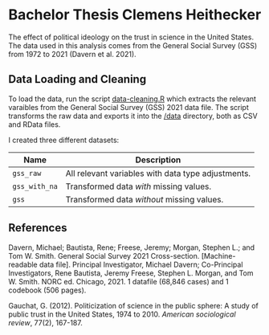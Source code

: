 # Bachelor Thesis Clemens Heithecker

The effect of political ideology on the trust in science in the United States. The data used in this analysis comes from the General Social Survey (GSS) from 1972 to 2021 (Davern et al. 2021).

## Data Loading and Cleaning

To load the data, run the script [data-cleaning.R](scripts/data-cleaning.R) which extracts the relevant varaibles from the General Social Survey (GSS) 2021 data file. The script transforms the raw data and exports it into the [/data](data) directory, both as CSV and RData files.

I created three different datasets:

| Name          | Description                                        |
| ------------- | -------------------------------------------------- |
| `gss_raw`     | All relevant variables with data type adjustments. |
| `gss_with_na` | Transformed data _with_ missing values.            |
| `gss`         | Transformed data _without_ missing values.         |

## References

Davern, Michael; Bautista, Rene; Freese, Jeremy; Morgan, Stephen L.; and Tom W. Smith. General Social Survey 2021 Cross-section. [Machine-readable data file]. Principal Investigator, Michael Davern; Co-Principal Investigators, Rene Bautista, Jeremy Freese, Stephen L. Morgan, and Tom W. Smith. NORC ed. Chicago, 2021. 1 datafile (68,846 cases) and 1 codebook (506 pages).

Gauchat, G. (2012). Politicization of science in the public sphere: A study of public trust in the United States, 1974 to 2010. _American sociological review_, 77(2), 167-187.
